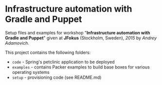 
# Infrastructure automation with Gradle and Puppet

Setup files and examples for workshop "**Infrastructure automation with Gradle and Puppet**" given at **JFokus** (Stockholm, Sweden), *2015* by *Andrey Adamovich*.

This project contains the following folders:

- `code` - Spring's petclinic application to be deployed
- `examples` - contains Packer examples to build base boxes for various operating systems
- `setup` - provisioning code (see README.md)
